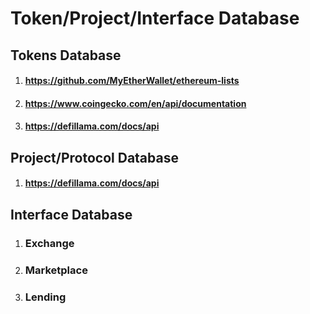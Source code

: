 # Token/Project/Interface Database

## Tokens Database

1. #### https://github.com/MyEtherWallet/ethereum-lists

2. #### https://www.coingecko.com/en/api/documentation

3. #### https://defillama.com/docs/api

## Project/Protocol Database

1. #### https://defillama.com/docs/api

## Interface Database

1. ### Exchange

2. ### Marketplace

3. ### Lending